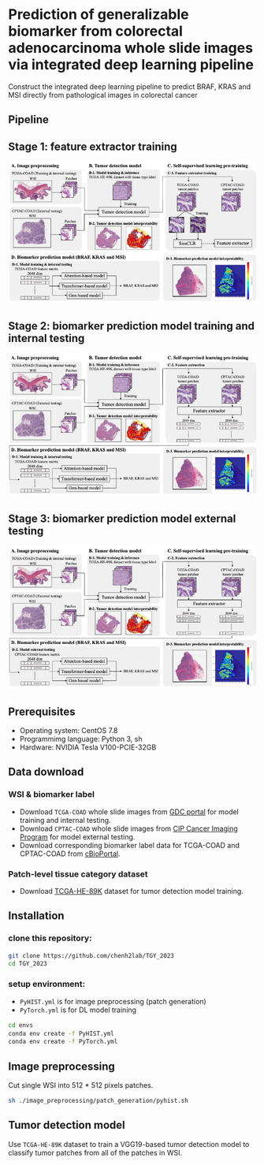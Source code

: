 # Prediction of generalizable biomarker from colorectal adenocarcinoma whole slide images via integrated deep learning pipeline
Construct the integrated deep learning pipeline to predict BRAF, KRAS and MSI directly from pathological images in colorectal cancer
## Pipeline
## Stage 1: feature extractor training
![Pipeline](./imgs/pipeline_1.jpg)
## Stage 2: biomarker prediction model training and internal testing
![Pipeline](./imgs/pipeline_2.jpg)
## Stage 3: biomarker prediction model external testing
![Pipeline](./imgs/pipeline_3.jpg)
## Prerequisites
* Operating system: CentOS 7.8
* Programmimg language: Python 3, sh
* Hardware: NVIDIA Tesla V100-PCIE-32GB
## Data download
### WSI & biomarker label
* Download `TCGA-COAD` whole slide images from [GDC portal](https://portal.gdc.cancer.gov) for model training and internal testing.
* Download `CPTAC-COAD` whole slide images from [CIP Cancer Imaging Program](https://www.cancerimagingarchive.net/collection/cptac-coad/) for model external testing.
* Download corresponding biomarker label data for TCGA-COAD and CPTAC-COAD from [cBioPortal](https://www.cbioportal.org).
### Patch-level tissue category dataset
* Download [TCGA-HE-89K](https://zenodo.org/records/4024676) dataset for tumor detection model training.
## Installation
### clone this repository:
```bash
git clone https://github.com/chenh2lab/TGY_2023
cd TGY_2023
```
### setup environment:
* `PyHIST.yml` is for image preprocessing (patch generation)
* `PyTorch.yml` is for DL model training
```bash
cd envs
conda env create -f PyHIST.yml
conda env create -f PyTorch.yml
```
## Image preprocessing
Cut single WSI into 512 * 512 pixels patches.
```bash
sh ./image_preprocessing/patch_generation/pyhist.sh
```
## Tumor detection model
Use `TCGA-HE-89K` dataset to train a VGG19-based tumor detection model to classify tumor patches from all of the patches in WSI.
